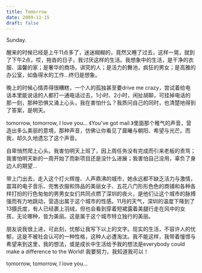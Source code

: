 ```yaml
---
title: Tomorrow
date: 2009-11-15
draft: false
---
```


Sunday.

醒来的时候已经是上午11点多了，迷迷糊糊的，竟然又睡了过去，这样一晃，就到了下午2点，哎，拖沓的日子，我讨厌这样的生活。我想象中的生活，是干净的衣服、温馨的家；是奢华的商场，讲究的人；是活力的舞池，疯狂的男女；是高雅的办公室，如鱼得水的工作...终归是想象。 

晚上的时候心情弄得很糟糕，一个人的孤独甚至要drive me crazy，尝试着给电话本里能说话的人都打一通电话过去，1小时、2小时，闲扯胡聊，可挂掉电话的那一刻，那种恐惧又涌上心头，我在害怕什么？我质问自己的同时，也清楚地得到了答案，是明天。 

tomorrow, tomorrow, I love you... 《You've got mail.》里面那个稚气的声音，营造出多么美丽的意境，那种声音，仿佛让你看见了晨曦与朝阳、希望与光芒。而我，却久久地遗忘了这个声音。 

自卑悄然爬上心头。我害怕明天上班了，因上周任务没有完成而引来老板的责骂；我害怕明天新的一周开始了而新项目还是没什么进展；我害怕自己没用，辜负了身边人的期望... 

带上门出去，走入这个灯火辉煌、人声鼎沸的城市，她永远都不缺乏活力与激情，震耳的电子音乐、兜售衣服和饰品的美丽女子、五花八门形形色色的商铺和各种各样打扮的行色匆匆的男男女女们共同点燃了深圳的夜火，是他们让这个城市的脉搏强而有力地跳动，营造出属于这个城市的性感。11月的天气，深圳的温度下降到了13摄氏度，有人已经裹上羽绒，但也会看到穿着短裙露着美腿行走在风中的女孩，无论哪种，皆为美丽。这是属于这个城市特立独行的美丽。

朋友说我很上进，可此刻，忧郁让我写下以上的文字。现实的生活，不容许人的忧郁，这是不被社会认可的一种性格，这种人必遭淘汰。我不能这样，我带着憧憬与希望来到这里，我的想法，或是成长中生活给予我的想法是everybody could make a difference to the World! 我要努力，我知道我可以！ 

tomorrow, tomorrow, I love you...
